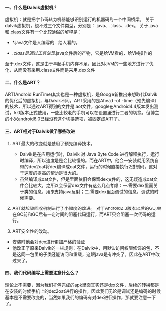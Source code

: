 #### 一、什么是Dalvik虚拟机？

虚拟机：就是把字节码转为机器能够识别运行的机器码的一个中间桥梁。
关于dalvik虚拟机，绕不过三个文件类型，分别是：.java、.class、.dex。
关于.java和.class文件有一个比较通俗的解释是：
-  *.java文件是人编写的，给人看的。

-  *.class是通过工具处理*.java文件后的产物，它是给VM看的，给VM操作的

至于.dex文件，这是由于早起手机内存不足，因此对JVM的一些地方进行了优化，从而没有采用.class文件而是采用.dex文件

#### 二、什么是ART？

ART(Android RunTime)其实也是一种虚拟机，是Google新推出来想取代Dalvik的优化后的虚拟机，与Dalvik不同，ART采用的是Ahead -of -time（预先编译）的技术，所以通过ART得到的文件是.aot文件，google在Android4.4版本发出测试，5.0版本正式使用，一些比较老的手机可以在设置里进行二者的切换，但博主的小米android6.0已经没有这个切换选项，被固定成ART了。

#### 三、ART相对于Dalvik做了哪些改进
1. ART最大的改变就是使用了预先编译技术。

   - Dalvik是在应用运行时，Dalvik 对 Java Byte Code 进行解释执行，运行时编译，所以速度是是会比较慢的。而在ART中，他会一安装就用系统自带的dex2oat将dex编译成oat文件，运行的时候直接执行2进制码，这对于速度的提高的帮助是很大的。
   - 虽然编译成oat文件，但是里面依旧会保留dex文件的，这无疑造成oat文件会比较大，之所以会保留dex文件有这么几点考虑：一.需要dex里面关于类的信息，用来支持java反射；二.需要dex里面调试的信息，调试的时候需要。

2. ART就垃圾回收机制进行了小幅度的改进。
对于Android2.3版本以后的GC,会在GC前和GC后有一定时间的阻塞代码运行，而ART只会阻塞一次代码的运行。

3. ART安全性的改动。
- 安装时他会对dex进行更加严格的验证
- 他改正了原来Dalvik的一些规则：在Dalvik中，用默认访问权限修饰的包，不是这同一包里的子类还能访问和重载，这跟java是有冲突了，因此在ART中改过来了。

#### 四、我们代码编写上需要注意什么么？
理论上不需要，因为我们打包完成的apk里面其实还是dex文件，后续的转换都是在安装的时候手机上的dex2oat进行的操作，因此我们无论是调试还是编码的时候基本是不需要改变的，当然如果我们的编码有对dex进行操作，那就要注意一下了。
